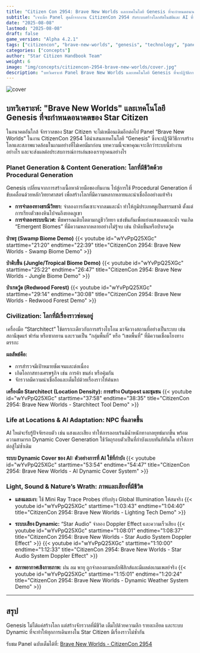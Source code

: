 ```yaml
---
title: "Citizen Con 2954: Brave New Worlds และเทคโนโลยี Genesis ที่จะกำหนดอนาคตของ Star Citizen"
subtitle: "เจาะลึก Panel สุดล้ำจากงาน CitizenCon 2954 กับระบบสร้างโลกอัตโนมัติและ AI ที่จะเปลี่ยนประสบการณ์ในจักรวาล Star Citizen"
date: "2025-08-08"
lastmod: "2025-08-08"
draft: false
game_version: "Alpha 4.2.1"
tags: ["citizencon", "brave-new-worlds", "genesis", "technology", "panel", "procedural-generation"]
categories: ["concepts"]
author: "Star Citizen Handbook Team"
weight: 6
image: "img/concepts/citizencon-2954-brave-new-worlds/cover.jpg"
description: "บทวิเคราะห์ Panel Brave New Worlds และเทคโนโลยี Genesis ที่จะปฏิวัติการสร้างโลกและระบบ AI ใน Star Citizen จากงาน CitizenCon 2954"
---
```


![cover](../../img/concepts/citizencon-2954-brave-new-worlds/cover.jpg)

## บทวิเคราะห์: "Brave New Worlds" และเทคโนโลยี Genesis ที่จะกำหนดอนาคตของ Star Citizen

ในอนาคตอันใกล้ จักรวาลของ Star Citizen จะไม่เหมือนเดิมอีกต่อไป Panel “Brave New Worlds” ในงาน CitizenCon 2954 ได้นำเสนอเทคโนโลยี “Genesis” ซึ่งจะปฏิวัติวิธีการสร้างโลกและสภาพแวดล้อมในเกมอย่างที่ไม่เคยมีมาก่อน บทความนี้จะพาคุณเจาะลึกว่าระบบนี้ทำงานอย่างไร และจะส่งผลต่อประสบการณ์การเล่นของเราทุกคนอย่างไร

### Planet Generation & Content Generation: โลกที่มีชีวิตด้วย Procedural Generation

Genesis เปลี่ยนจากการสร้างเนื้อหาด้วยมือของทีมงาน ไปสู่การใช้ Procedural Generation ที่ขับเคลื่อนด้วยหลักวิทยาศาสตร์ เพื่อสร้างโลกที่มีความหลากหลายและน่าเชื่อถืออย่างแท้จริง

- **การจำลองทางธรณีวิทยา:** จำลองการกัดเซาะจากลมและน้ำ ทำให้ภูมิประเทศดูเป็นธรรมชาติ ตั้งแต่การเรียงตัวของหินไปจนถึงยอดภูเขา
- **การจำลองระบบนิเวศ:** พืชพรรณเติบโตตามกฎชีววิทยา แข่งขันกันเพื่อแย่งแสงแดดและน้ำ จนเกิด “Emergent Biomes” ที่มีความหลากหลายอย่างไม่รู้จบ เช่น ป่าดิบชื้นหรือป่าเรดวู้ด

**ป่าพรุ (Swamp Biome Demo)**
{{< youtube id="wYvPpQ25XGc" starttime="21:20" endtime="22:39" title="CitizenCon 2954: Brave New Worlds - Swamp Biome Demo" >}}

**ป่าดิบชื้น (Jungle/Tropical Biome Demo)**
{{< youtube id="wYvPpQ25XGc" starttime="25:22" endtime="26:47" title="CitizenCon 2954: Brave New Worlds - Jungle Biome Demo" >}}

**ป่าเรดวู้ด (Redwood Forest)**
{{< youtube id="wYvPpQ25XGc" starttime="29:14" endtime="30:08" title="CitizenCon 2954: Brave New Worlds - Redwood Forest Demo" >}}

### Civilization: โลกที่มีเรื่องราวซ่อนอยู่

เครื่องมือ “Starchitect” ใช้ตรรกะเดียวกับการสร้างไบโอม มาจัดวางสถานที่อย่างเป็นระบบ เช่น สถานีขุดแร่ ฟาร์ม หรือซากยาน และรวมเป็น “กลุ่มพื้นที่” หรือ “เขตพื้นที่” ที่มีความเชื่อมโยงทางตรรกะ

**ผลลัพธ์คือ:**
- การสำรวจมีเป้าหมายชัดเจนและต่อเนื่อง
- เกิดโอกาสทางเศรษฐกิจ เช่น การค้า ขนส่ง หรือคุ้มกัน
- จักรวาลมีความน่าเชื่อถือและเต็มไปด้วยเรื่องราวให้ค้นหา

**เครื่องมือ Starchitect (Location Density): การสร้าง Outpost และชุมชน**
{{< youtube id="wYvPpQ25XGc" starttime="37:58" endtime="38:35" title="CitizenCon 2954: Brave New Worlds - Starchitect Tool Demo" >}}

### Life at Locations & AI Adaptation: NPC ที่ฉลาดขึ้น

AI ใหม่จะรับรู้ปัจจัยรอบตัว เช่น แสงและเสียง ทำให้การลอบเร้นมีน้ำหนักทางกลยุทธ์มากขึ้น พร้อมความสามารถ Dynamic Cover Generation ใช้วัตถุรอบตัวเป็นที่กำบังแบบทันทีทันใด ทำให้การต่อสู้ไม่ซ้ำเดิม

**ระบบ Dynamic Cover ของ AI: ตัวอย่างการที่ AI ใช้ที่กำบัง**
{{< youtube id="wYvPpQ25XGc" starttime="53:54" endtime="54:47" title="CitizenCon 2954: Brave New Worlds - AI Dynamic Cover System" >}}

### Light, Sound & Nature’s Wrath: ภาพและเสียงที่มีชีวิต

- **แสงและเงา:** ใช้ Mini Ray Trace Probes ปรับปรุง Global Illumination ให้สมจริง
{{< youtube id="wYvPpQ25XGc" starttime="1:03:43" endtime="1:04:40" title="CitizenCon 2954: Brave New Worlds - Lighting Tech Demo" >}}

- **ระบบเสียง Dynamic:** “Star Audio” จำลอง Doppler Effect และความเร็วเสียง
{{< youtube id="wYvPpQ25XGc" starttime="1:08:01" endtime="1:08:37" title="CitizenCon 2954: Brave New Worlds - Star Audio System Doppler Effect" >}}
{{< youtube id="wYvPpQ25XGc" starttime="1:10:00" endtime="1:12:33" title="CitizenCon 2954: Brave New Worlds - Star Audio System Doppler Effect" >}}

- **สภาพอากาศเชิงกายภาพ:** ฝน ลม พายุ ถูกจำลองตามหลักฟิสิกส์และมีผลต่อเกมเพลย์จริง
{{< youtube id="wYvPpQ25XGc" starttime="1:15:01" endtime="1:20:24" title="CitizenCon 2954: Brave New Worlds - Dynamic Weather System Demo" >}}

---

## สรุป

Genesis ไม่ได้แค่สร้างโลก แต่สร้างจักรวาลที่มีชีวิต เต็มไปด้วยความลึก รายละเอียด และระบบ Dynamic ที่จะทำให้ทุกการเดินทางใน Star Citizen มีเรื่องราวไม่ซ้ำกัน

รับชม Panel ฉบับเต็มได้ที่: [Brave New Worlds - CitizenCon 2954](https://youtu.be/wYvPpQ25XGc)
